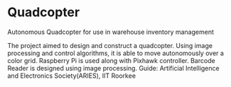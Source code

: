 # Quadcopter
Autonomous Quadcopter for use in warehouse inventory management

The project aimed to design and construct a quadcopter. Using image processing and control algorithms, it is able to move autonomously over a color grid. Raspberry Pi is used along with Pixhawk controller. Barcode Reader is designed using image processing.
Guide: Artificial Intelligence and Electronics Society(ARIES), IIT Roorkee
